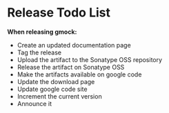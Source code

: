 # Release Todo List #

**When releasing gmock:**
  * Create an updated documentation page
  * Tag the release
  * Upload the artifact to the Sonatype OSS repository
  * Release the artifact on Sonatype OSS
  * Make the artifacts available on google code
  * Update the download page
  * Update google code site
  * Increment the current version
  * Announce it
